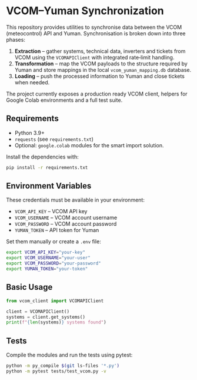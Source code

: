 # VCOM–Yuman Synchronization

This repository provides utilities to synchronise data between the VCOM (meteocontrol) API and Yuman. Synchronisation is broken down into three phases:

1. **Extraction** – gather systems, technical data, inverters and tickets from VCOM using the `VCOMAPIClient` with integrated rate‑limit handling.
2. **Transformation** – map the VCOM payloads to the structure required by Yuman and store mappings in the local `vcom_yuman_mapping.db` database.
3. **Loading** – push the processed information to Yuman and close tickets when needed.

The project currently exposes a production ready VCOM client, helpers for Google Colab environments and a full test suite.

## Requirements

- Python 3.9+
- `requests` (see `requirements.txt`)
- Optional: `google.colab` modules for the smart import solution.

Install the dependencies with:

```bash
pip install -r requirements.txt
```

## Environment Variables

These credentials must be available in your environment:

- `VCOM_API_KEY` – VCOM API key
- `VCOM_USERNAME` – VCOM account username
- `VCOM_PASSWORD` – VCOM account password
- `YUMAN_TOKEN` – API token for Yuman

Set them manually or create a `.env` file:

```bash
export VCOM_API_KEY="your-key"
export VCOM_USERNAME="your-user"
export VCOM_PASSWORD="your-password"
export YUMAN_TOKEN="your-token"
```

## Basic Usage

```python
from vcom_client import VCOMAPIClient

client = VCOMAPIClient()
systems = client.get_systems()
print(f"{len(systems)} systems found")
```

## Tests

Compile the modules and run the tests using pytest:

```bash
python -m py_compile $(git ls-files '*.py')
python -m pytest tests/test_vcom.py -v
```
